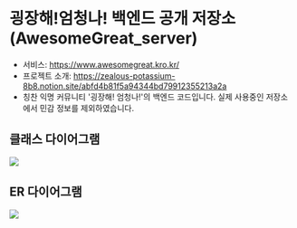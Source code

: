 # 굉장해!엄청나! 백엔드 공개 저장소 (AwesomeGreat_server)
* 서비스: https://www.awesomegreat.kro.kr/
* 프로젝트 소개: https://zealous-potassium-8b8.notion.site/abfd4b81f5a94344bd79912355213a2a
* 칭찬 익명 커뮤니티 '굉장해! 엄청나!'의 백엔드 코드입니다. 실제 사용중인 저장소에서 민감 정보를 제외하였습니다.

## 클래스 다이어그램
![](https://github.com/black-pepper/AwesomeGreat_server/tree/master\assets\UML.jpg)

## ER 다이어그램
![](https://github.com/black-pepper/AwesomeGreat_server/tree/master/assets/ERD.png)
